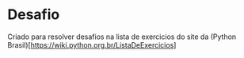 # Desafio

Criado para resolver desafios na lista de exercicios do site da (Python Brasil)[https://wiki.python.org.br/ListaDeExercicios]
